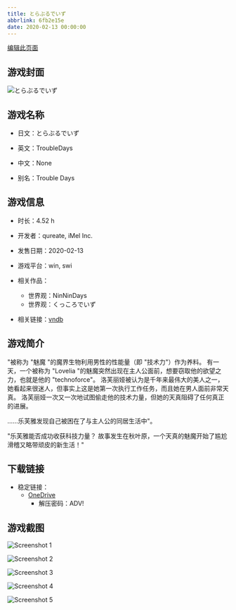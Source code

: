 ```yaml
---
title: とらぶるでいず
abbrlink: 6fb2e15e
date: 2020-02-13 00:00:00
---
```

[编辑此页面](https://github.com/ACG-3/ADV3-source/blob/main/source/_posts/games/%E3%81%A8%E3%82%89%E3%81%B6%E3%82%8B%E3%81%A7%E3%81%84%E3%81%9A.md)

## 游戏封面

![とらぶるでいず](https://pan.timero.xyz/onedrive/img_lib_001/%E3%81%A8%E3%82%89%E3%81%B6%E3%82%8B%E3%81%A7%E3%81%84%E3%81%9A_cover.avif)


## 游戏名称

- 日文：とらぶるでいず
- 英文：TroubleDays
- 中文：None

- 别名：Trouble Days


## 游戏信息

- 时长：4.52 h
- 开发者：qureate, iMel Inc.
- 发售日期：2020-02-13
- 游戏平台：win, swi
- 相关作品：
   - 世界观：NinNinDays
   - 世界观：くっころでいず

- 相关链接：[vndb](https://vndb.org/v27751)


## 游戏简介

"被称为 "魅魔 "的魔界生物利用男性的性能量（即 "技术力"）作为养料。
有一天，一个被称为 "Lovelia "的魅魔突然出现在主人公面前，想要窃取他的欲望之力，也就是他的 "technoforce"。
洛芙丽娅被认为是千年来最伟大的美人之一，她看起来很迷人，但事实上这是她第一次执行工作任务，而且她在男人面前非常天真。
洛芙丽娅一次又一次地试图偷走他的技术力量，但她的天真阻碍了任何真正的进展。

......乐芙雅发现自己被困在了与主人公的同居生活中"。

"乐芙雅能否成功收获科技力量？
故事发生在秋叶原，一个天真的魅魔开始了尴尬滑稽又略带顽皮的新生活！"




## 下载链接

- 稳定链接：
    - [OneDrive](https://pan.timero.xyz/onedrive/adv_lib_001/%E3%81%A8%E3%82%89%E3%81%B6%E3%82%8B%E3%81%A7%E3%81%84%E3%81%9A)
        - 解压密码：ADV!



## 游戏截图


![Screenshot 1](https://pan.timero.xyz/onedrive/img_lib_001/%E3%81%A8%E3%82%89%E3%81%B6%E3%82%8B%E3%81%A7%E3%81%84%E3%81%9A_Screenshot_1.avif)

![Screenshot 2](https://pan.timero.xyz/onedrive/img_lib_001/%E3%81%A8%E3%82%89%E3%81%B6%E3%82%8B%E3%81%A7%E3%81%84%E3%81%9A_Screenshot_2.avif)

![Screenshot 3](https://pan.timero.xyz/onedrive/img_lib_001/%E3%81%A8%E3%82%89%E3%81%B6%E3%82%8B%E3%81%A7%E3%81%84%E3%81%9A_Screenshot_3.avif)

![Screenshot 4](https://pan.timero.xyz/onedrive/img_lib_001/%E3%81%A8%E3%82%89%E3%81%B6%E3%82%8B%E3%81%A7%E3%81%84%E3%81%9A_Screenshot_4.avif)

![Screenshot 5](https://pan.timero.xyz/onedrive/img_lib_001/%E3%81%A8%E3%82%89%E3%81%B6%E3%82%8B%E3%81%A7%E3%81%84%E3%81%9A_Screenshot_5.avif)

